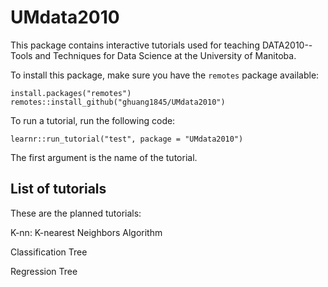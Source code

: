 # UMdata2010


This package contains interactive tutorials used for teaching DATA2010--Tools and Techniques for Data Science at the University of Manitoba.

To install this package, make sure you have the `remotes` package available:
```{r echo=TRUE}
install.packages("remotes")
remotes::install_github("ghuang1845/UMdata2010")
```
To run a tutorial, run the following code:
```{r echo=TRUE}
learnr::run_tutorial("test", package = "UMdata2010")
```
The first argument is the name of the tutorial.

## List of tutorials
These are the planned tutorials:

K-nn: K-nearest Neighbors Algorithm

Classification Tree

Regression Tree



